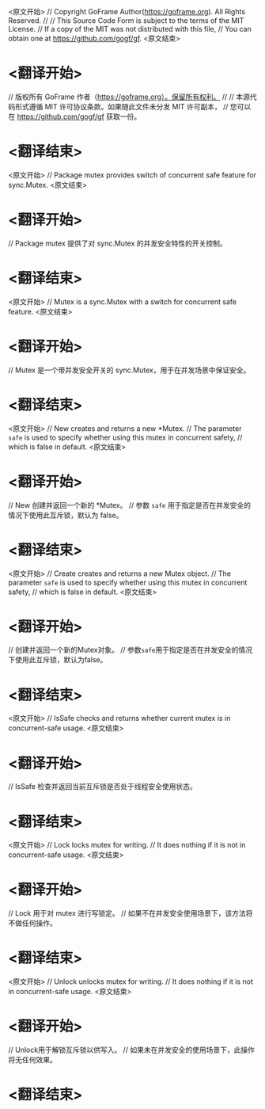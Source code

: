 
<原文开始>
// Copyright GoFrame Author(https://goframe.org). All Rights Reserved.
//
// This Source Code Form is subject to the terms of the MIT License.
// If a copy of the MIT was not distributed with this file,
// You can obtain one at https://github.com/gogf/gf.
<原文结束>

# <翻译开始>
// 版权所有 GoFrame 作者（https://goframe.org）。保留所有权利。
//
// 本源代码形式遵循 MIT 许可协议条款。如果随此文件未分发 MIT 许可副本，
// 您可以在 https://github.com/gogf/gf 获取一份。
# <翻译结束>


<原文开始>
// Package mutex provides switch of concurrent safe feature for sync.Mutex.
<原文结束>

# <翻译开始>
// Package mutex 提供了对 sync.Mutex 的并发安全特性的开关控制。
# <翻译结束>


<原文开始>
// Mutex is a sync.Mutex with a switch for concurrent safe feature.
<原文结束>

# <翻译开始>
// Mutex 是一个带并发安全开关的 sync.Mutex，用于在并发场景中保证安全。
# <翻译结束>







<原文开始>
// New creates and returns a new *Mutex.
// The parameter `safe` is used to specify whether using this mutex in concurrent safety,
// which is false in default.
<原文结束>

# <翻译开始>
// New 创建并返回一个新的 *Mutex。
// 参数 `safe` 用于指定是否在并发安全的情况下使用此互斥锁，默认为 false。
# <翻译结束>


<原文开始>
// Create creates and returns a new Mutex object.
// The parameter `safe` is used to specify whether using this mutex in concurrent safety,
// which is false in default.
<原文结束>

# <翻译开始>
// 创建并返回一个新的Mutex对象。
// 参数`safe`用于指定是否在并发安全的情况下使用此互斥锁，默认为false。
# <翻译结束>


<原文开始>
// IsSafe checks and returns whether current mutex is in concurrent-safe usage.
<原文结束>

# <翻译开始>
// IsSafe 检查并返回当前互斥锁是否处于线程安全使用状态。
# <翻译结束>


<原文开始>
// Lock locks mutex for writing.
// It does nothing if it is not in concurrent-safe usage.
<原文结束>

# <翻译开始>
// Lock 用于对 mutex 进行写锁定。
// 如果不在并发安全使用场景下，该方法将不做任何操作。
# <翻译结束>


<原文开始>
// Unlock unlocks mutex for writing.
// It does nothing if it is not in concurrent-safe usage.
<原文结束>

# <翻译开始>
// Unlock用于解锁互斥锁以供写入。
// 如果未在并发安全的使用场景下，此操作将无任何效果。
# <翻译结束>

